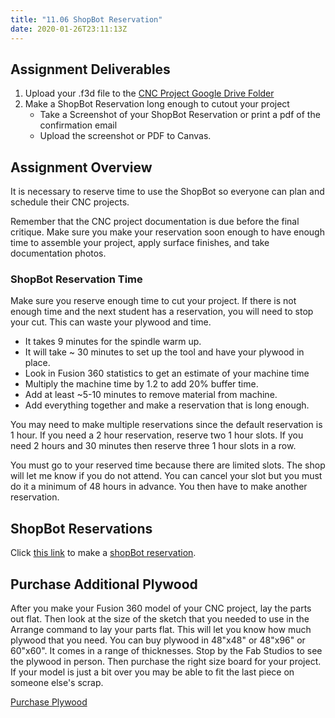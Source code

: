 ```yaml
---
title: "11.06 ShopBot Reservation"
date: 2020-01-26T23:11:13Z
---
```


## Assignment Deliverables

1. Upload your .f3d file to the [CNC Project Google Drive Folder](https://drive.google.com/drive/folders/1u9FynRWydbBH41hDpN84qN8fORJCouHR)
2. Make a ShopBot Reservation long enough to cutout your project
   - Take a Screenshot of your ShopBot Reservation or print a pdf of the confirmation email
   - Upload the screenshot or PDF to Canvas.

## Assignment Overview

It is necessary to reserve time to use the ShopBot so everyone can plan and schedule their CNC projects.

Remember that the CNC project documentation is due before the final critique. Make sure you make your reservation soon enough to have enough time to assemble your project, apply surface finishes, and take documentation photos.

### ShopBot Reservation Time

Make sure you reserve enough time to cut your project. If there is not enough time and the next student has a reservation, you will need to stop your cut. This can waste your plywood and time.

- It takes 9 minutes for the spindle warm up.
- It will take ~ 30 minutes to set up the tool and have your plywood in place.
- Look in Fusion 360 statistics to get an estimate of your machine time
- Multiply the machine time by 1.2 to add 20% buffer time.
- Add at least ~5-10 minutes to remove material from machine.
- Add everything together and make a reservation that is long enough.

You may need to make multiple reservations since the default reservation is 1 hour. If you need a 2 hour reservation, reserve two 1 hour slots. If you need 2 hours and 30 minutes then reserve three 1 hour slots in a row.

You must go to your reserved time because there are limited slots. The shop will let me know if you do not attend. You can cancel your slot but you must do it a minimum of 48 hours in advance. You then have to make another reservation.

## ShopBot Reservations

Click [this link](https://my.cia.edu/ICS/Fab_Studios/ShopBot_CNC.jnz) to make a [shopBot reservation](https://my.cia.edu/ICS/Fab_Studios/ShopBot_CNC.jnz).

## Purchase Additional Plywood

After you make your Fusion 360 model of your CNC project, lay the parts out flat. Then look at the size of the sketch that you needed to use in the Arrange command to lay your parts flat. This will let you know how much plywood that you need. You can buy plywood in 48"x48" or 48"x96" or 60"x60". It comes in a range of thicknesses. Stop by the Fab Studios to see the plywood in person. Then purchase the right size board for your project. If your model is just a bit over you may be able to fit the last piece on someone else's scrap.

[Purchase Plywood](https://my.cia.edu/ICS/Student/Supply_Store/Fabrication_Studios/Wood/)
